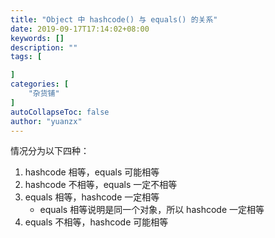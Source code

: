 ```yaml
---
title: "Object 中 hashcode() 与 equals() 的关系"
date: 2019-09-17T17:14:02+08:00
keywords: []
description: ""
tags: [

]
categories: [
    "杂货铺"
]
autoCollapseToc: false
author: "yuanzx"
---
```


情况分为以下四种：

1. hashcode 相等，equals 可能相等
2. hashcode 不相等，equals 一定不相等
3. equals 相等，hashcode 一定相等
   - equals 相等说明是同一个对象，所以 hashcode 一定相等
4. equals 不相等，hashcode 可能相等